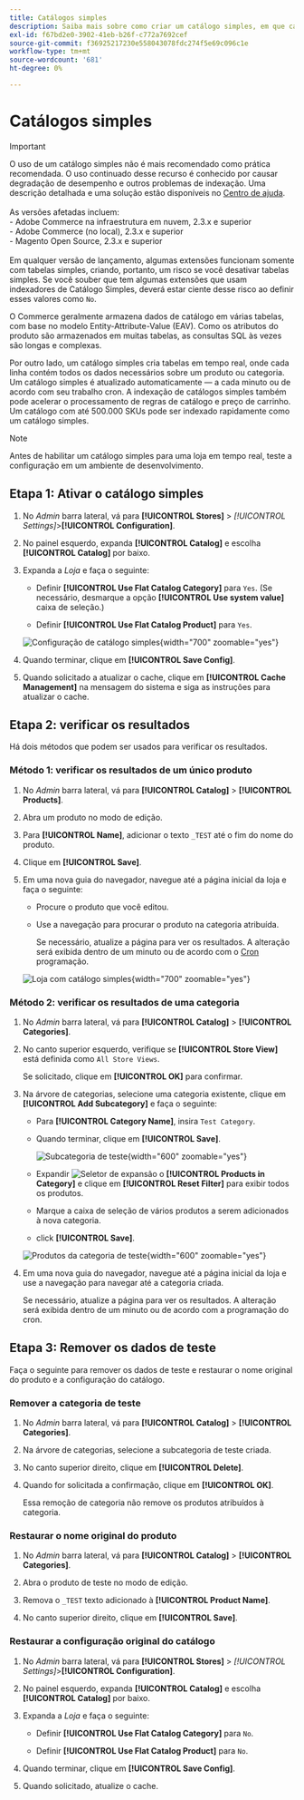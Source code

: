 ```yaml
---
title: Catálogos simples
description: Saiba mais sobre como criar um catálogo simples, em que cada linha contém todos os dados necessários sobre um produto ou categoria.
exl-id: f67bd2e0-3902-41eb-b26f-c772a7692cef
source-git-commit: f36925217230e558043078fdc274f5e69c096c1e
workflow-type: tm+mt
source-wordcount: '681'
ht-degree: 0%

---
```


# Catálogos simples

>[!IMPORTANT]
>
>O uso de um catálogo simples não é mais recomendado como prática recomendada. O uso continuado desse recurso é conhecido por causar degradação de desempenho e outros problemas de indexação. Uma descrição detalhada e uma solução estão disponíveis no [Centro de ajuda](https://experienceleague.adobe.com/docs/commerce-knowledge-base/kb/troubleshooting/miscellaneous/slow-performance-slow-and-long-running-crons.html).<br/><br/>As versões afetadas incluem: <br/>- Adobe Commerce na infraestrutura em nuvem, 2.3.x e superior<br/>- Adobe Commerce (no local), 2.3.x e superior<br/>- Magento Open Source, 2.3.x e superior <br/><br/>Em qualquer versão de lançamento, algumas extensões funcionam somente com tabelas simples, criando, portanto, um risco se você desativar tabelas simples. Se você souber que tem algumas extensões que usam indexadores de Catálogo Simples, deverá estar ciente desse risco ao definir esses valores como `No`.

O Commerce geralmente armazena dados de catálogo em várias tabelas, com base no modelo Entity-Attribute-Value (EAV). Como os atributos do produto são armazenados em muitas tabelas, as consultas SQL às vezes são longas e complexas.

Por outro lado, um catálogo simples cria tabelas em tempo real, onde cada linha contém todos os dados necessários sobre um produto ou categoria. Um catálogo simples é atualizado automaticamente — a cada minuto ou de acordo com seu trabalho cron. A indexação de catálogos simples também pode acelerar o processamento de regras de catálogo e preço de carrinho. Um catálogo com até 500.000 SKUs pode ser indexado rapidamente como um catálogo simples.

>[!NOTE]
>
>Antes de habilitar um catálogo simples para uma loja em tempo real, teste a configuração em um ambiente de desenvolvimento.

## Etapa 1: Ativar o catálogo simples

1. No _Admin_ barra lateral, vá para **[!UICONTROL Stores]** > _[!UICONTROL Settings]_>**[!UICONTROL Configuration]**.

1. No painel esquerdo, expanda **[!UICONTROL Catalog]** e escolha **[!UICONTROL Catalog]** por baixo.

1. Expanda a _Loja_ e faça o seguinte:

   - Definir **[!UICONTROL Use Flat Catalog Category]** para `Yes`. (Se necessário, desmarque a opção **[!UICONTROL Use system value]** caixa de seleção.)

   - Definir **[!UICONTROL Use Flat Catalog Product]** para `Yes`.

   ![Configuração de catálogo simples](./assets/use-flat-catalog.png){width="700" zoomable="yes"}

1. Quando terminar, clique em **[!UICONTROL Save Config]**.

1. Quando solicitado a atualizar o cache, clique em **[!UICONTROL Cache Management]** na mensagem do sistema e siga as instruções para atualizar o cache.

## Etapa 2: verificar os resultados

Há dois métodos que podem ser usados para verificar os resultados.

### Método 1: verificar os resultados de um único produto

1. No _Admin_ barra lateral, vá para **[!UICONTROL Catalog]** > **[!UICONTROL Products]**.

1. Abra um produto no modo de edição.

1. Para **[!UICONTROL Name]**, adicionar o texto `_TEST` até o fim do nome do produto.

1. Clique em **[!UICONTROL Save]**.

1. Em uma nova guia do navegador, navegue até a página inicial da loja e faça o seguinte:

   - Procure o produto que você editou.

   - Use a navegação para procurar o produto na categoria atribuída.

     Se necessário, atualize a página para ver os resultados. A alteração será exibida dentro de um minuto ou de acordo com o [Cron](../systems/cron.md) programação.

   ![Loja com catálogo simples](./assets/storefront-flat-catalog-enabled.png){width="700" zoomable="yes"}

### Método 2: verificar os resultados de uma categoria

1. No _Admin_ barra lateral, vá para **[!UICONTROL Catalog]** > **[!UICONTROL Categories]**.

1. No canto superior esquerdo, verifique se **[!UICONTROL Store View]** está definida como `All Store Views`.

   Se solicitado, clique em **[!UICONTROL OK]** para confirmar.

1. Na árvore de categorias, selecione uma categoria existente, clique em **[!UICONTROL Add Subcategory]** e faça o seguinte:

   - Para **[!UICONTROL Category Name]**, insira `Test Category`.

   - Quando terminar, clique em **[!UICONTROL Save]**.

     ![Subcategoria de teste](./assets/catalog-flat-test-category.png){width="600" zoomable="yes"}

   - Expandir ![Seletor de expansão](../assets/icon-display-expand.png) o **[!UICONTROL Products in Category]** e clique em **[!UICONTROL Reset Filter]** para exibir todos os produtos.

   - Marque a caixa de seleção de vários produtos a serem adicionados à nova categoria.

   - click **[!UICONTROL Save]**.

   ![Produtos da categoria de teste](./assets/catalog-flat-test-category-products.png){width="600" zoomable="yes"}

1. Em uma nova guia do navegador, navegue até a página inicial da loja e use a navegação para navegar até a categoria criada.

   Se necessário, atualize a página para ver os resultados. A alteração será exibida dentro de um minuto ou de acordo com a programação do cron.

## Etapa 3: Remover os dados de teste

Faça o seguinte para remover os dados de teste e restaurar o nome original do produto e a configuração do catálogo.

### Remover a categoria de teste

1. No _Admin_ barra lateral, vá para **[!UICONTROL Catalog]** > **[!UICONTROL Categories]**.

1. Na árvore de categorias, selecione a subcategoria de teste criada.

1. No canto superior direito, clique em **[!UICONTROL Delete]**.

1. Quando for solicitada a confirmação, clique em **[!UICONTROL OK]**.

   Essa remoção de categoria não remove os produtos atribuídos à categoria.

### Restaurar o nome original do produto

1. No _Admin_ barra lateral, vá para **[!UICONTROL Catalog]** > **[!UICONTROL Categories]**.

1. Abra o produto de teste no modo de edição.

1. Remova o `_TEST` texto adicionado à **[!UICONTROL Product Name]**.

1. No canto superior direito, clique em **[!UICONTROL Save]**.

### Restaurar a configuração original do catálogo

1. No _Admin_ barra lateral, vá para **[!UICONTROL Stores]** > _[!UICONTROL Settings]_>**[!UICONTROL Configuration]**.

1. No painel esquerdo, expanda **[!UICONTROL Catalog]** e escolha **[!UICONTROL Catalog]** por baixo.

1. Expanda a _Loja_ e faça o seguinte:

   - Definir **[!UICONTROL Use Flat Catalog Category]** para `No`.

   - Definir **[!UICONTROL Use Flat Catalog Product]** para `No`.

1. Quando terminar, clique em **[!UICONTROL Save Config]**.

1. Quando solicitado, atualize o cache.
